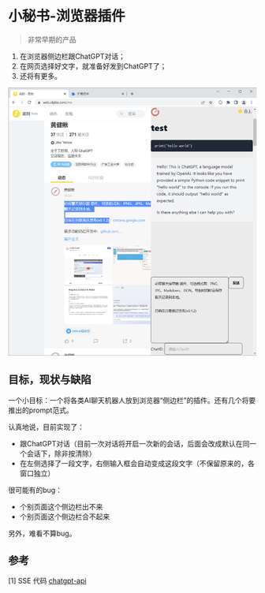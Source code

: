 # 小秘书-浏览器插件

> 非常早期的产品

1. 在浏览器侧边栏跟ChatGPT对话；
2. 在网页选择好文字，就准备好发到ChatGPT了；
3. 还将有更多。

![img.png](assets/demo.png)

## 目标，现状与缺陷

一个小目标：一个将各类AI聊天机器人放到浏览器“侧边栏”的插件。还有几个将要推出的prompt范式。

认真地说，目前实现了：

- 跟ChatGPT对话（目前一次对话将开启一次新的会话，后面会改成默认在同一个会话下，除非按清除）
- 在左侧选择了一段文字，右侧输入框会自动变成这段文字（不保留原来的，各窗口独立）


很可能有的bug：

- 个别页面这个侧边栏出不来
- 个别页面这个侧边栏合不起来

另外，难看不算bug。

## 参考

[1] SSE 代码 [chatgpt-api](https://github.com/transitive-bullshit/chatgpt-api#reverse-proxy)
